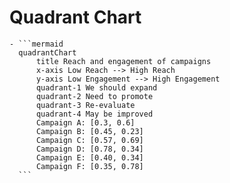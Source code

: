 # Quadrant Chart
	- ```mermaid
	  quadrantChart
	      title Reach and engagement of campaigns
	      x-axis Low Reach --> High Reach
	      y-axis Low Engagement --> High Engagement
	      quadrant-1 We should expand
	      quadrant-2 Need to promote
	      quadrant-3 Re-evaluate
	      quadrant-4 May be improved
	      Campaign A: [0.3, 0.6]
	      Campaign B: [0.45, 0.23]
	      Campaign C: [0.57, 0.69]
	      Campaign D: [0.78, 0.34]
	      Campaign E: [0.40, 0.34]
	      Campaign F: [0.35, 0.78]
	  ```